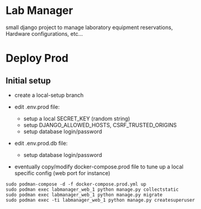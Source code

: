 # Lab Manager

small django project to manage laboratory equipment reservations, Hardware configurations, etc...


# Deploy Prod

## Initial setup
- create a local-setup branch
- edit .env.prod file:
    * setup a local SECRET_KEY (random string)
    * setup DJANGO_ALLOWED_HOSTS, CSRF_TRUSTED_ORIGINS
    * setup database login/password

- edit .env.prod.db file:
    * setup database login/password

- eventually copy/modify docker-compose.prod file to tune up a local
  specific config (web port for instance)
```
sudo podman-compose -d -f docker-compose.prod.yml up
sudo podman exec labmanager_web_1 python manage.py collectstatic
sudo podman exec labmanager_web_1 python manage.py migrate
sudo podman exec -ti labmanager_web_1 python manage.py createsuperuser
```

